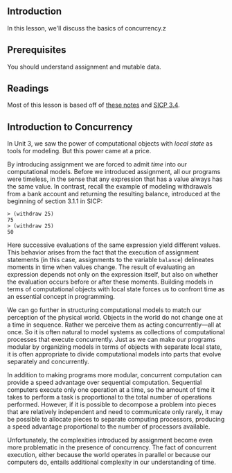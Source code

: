 ## Introduction

In this lesson, we'll discuss the basics of concurrency.z

## Prerequisites

You should understand assignment and mutable data.

## Readings

Most of this lesson is based off of [these
notes](http://inst.eecs.berkeley.edu/~cs61as/reader/notes.pdf#page=64)
and [SICP 3.4](http://mitpress.mit.edu/sicp/full-text/book/book-Z-H-23.html#%_sec_3.4).

## Introduction to Concurrency

In Unit 3, we saw the power of computational objects with *local state* as tools for modeling. But this power came at a price.

By introducing assignment we are forced to admit *time* into our
computational models. Before we introduced assignment, all our programs were
timeless, in the sense that any expression that has a value always has the
same value. In contrast, recall the example of modeling withdrawals from a
bank account and returning the resulting balance, introduced at the beginning
of section 3.1.1 in SICP:

```
> (withdraw 25)
75
> (withdraw 25)
50 
```

Here successive evaluations of the same expression yield different values.
This behavior arises from the fact that the execution of assignment statements
(in this case, assignments to the variable `balance`) delineates moments in time
when values change. The result of evaluating an expression depends not only on
the expression itself, but also on whether the evaluation occurs before or
after these moments. Building models in terms of computational objects with
local state forces us to confront time as an essential concept in programming.

We can go further in structuring computational models to match our perception
of the physical world. Objects in the world do not change one at a time in
sequence. Rather we perceive them as acting concurrently&mdash;all at once. So it
is often natural to model systems as collections of computational processes
that execute concurrently. Just as we can make our programs modular by
organizing models in terms of objects with separate local state, it is often
appropriate to divide computational models into parts that evolve separately
and concurrently.

In addition to making programs more modular, concurrent computation can
provide a speed advantage over sequential computation. Sequential computers
execute only one operation at a time, so the amount of time it takes to
perform a task is proportional to the total number of operations performed.
However, if it is possible to decompose a problem into pieces that are
relatively independent and need to communicate only rarely, it may be possible
to allocate pieces to separate computing processors, producing a speed
advantage proportional to the number of processors available.

Unfortunately, the complexities introduced by assignment become even more
problematic in the presence of concurrency. The fact of concurrent execution,
either because the world operates in parallel or because our computers do,
entails additional complexity in our understanding of time.
